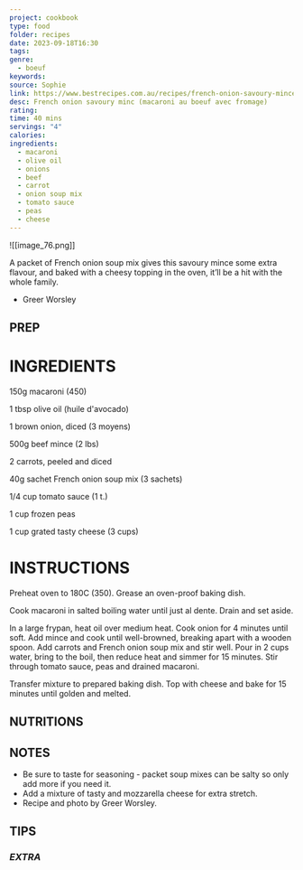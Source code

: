 ```yaml
---
project: cookbook
type: food
folder: recipes
date: 2023-09-18T16:30
tags: 
genre:
  - boeuf
keywords: 
source: Sophie
link: https://www.bestrecipes.com.au/recipes/french-onion-savoury-mince-recipe/nx162u02
desc: French onion savoury minc (macaroni au boeuf avec fromage)
rating: 
time: 40 mins
servings: "4"
calories: 
ingredients:
  - macaroni
  - olive oil
  - onions
  - beef
  - carrot
  - onion soup mix
  - tomato sauce
  - peas
  - cheese
---
```


![[image_76.png]]

A packet of French onion soup mix gives this savoury mince some extra flavour, and baked with a cheesy topping in the oven, it’ll be a hit with the whole family.
- Greer Worsley


## PREP


# INGREDIENTS

150g macaroni (450)

1 tbsp olive oil (huile d'avocado)

1 brown onion, diced (3 moyens)

500g beef mince (2 lbs)

2 carrots, peeled and diced

40g sachet French onion soup mix (3 sachets)

1/4 cup tomato sauce (1 t.)

1 cup frozen peas

1 cup grated tasty cheese (3 cups)



# INSTRUCTIONS

Preheat oven to 180C (350). Grease an oven-proof baking dish.

Cook macaroni in salted boiling water until just al dente. Drain and set aside.

In a large frypan, heat oil over medium heat. Cook onion for 4 minutes until soft. Add mince and cook until well-browned, breaking apart with a wooden spoon. Add carrots and French onion soup mix and stir well. Pour in 2 cups water, bring to the boil, then reduce heat and simmer for 15 minutes. Stir through tomato sauce, peas and drained macaroni.

Transfer mixture to prepared baking dish. Top with cheese and bake for 15 minutes until golden and melted.


## NUTRITIONS



## NOTES

- Be sure to taste for seasoning - packet soup mixes can be salty so only add more if you need it.
- Add a mixture of tasty and mozzarella cheese for extra stretch.
- Recipe and photo by Greer Worsley.

## TIPS



### *EXTRA*



